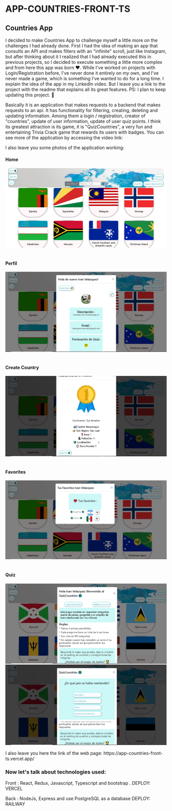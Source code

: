 # APP-COUNTRIES-FRONT-TS
<h2>Countries App</h2>
<p>
I decided to make Countries App to challenge myself a little more on the challenges I had already done. First I had the idea of making an app that consults an API and makes filters with an "infinite" scroll, just like Instagram, but after thinking about it I realized that I had already executed this in previous projects, so I decided to execute something a little more complex and from here this app was born ❤️. While I've worked on projects with Login/Registration before, I've never done it entirely on my own, and I've never made a game, which is something I've wanted to do for a long time. I explain the idea of the app in my LinkedIn video. But I leave you a link to the project with the readme that explains all its great features.
PS: I plan to keep updating this project. 🚀 </p>
<p> Basically it is an application that makes requests to a backend that makes requests to an api.
It has functionality for filtering, creating, deleting and updating information.
Among them a login / registration, creator of "countries", update of user information, update of user quiz points.
I think its greatest attraction is its game, it is "QuizCountries", a very fun and entertaining Trivia Crack game that rewards its users with badges.
You can see more of the application by accessing the video link:</p>


<p>I also leave you some photos of the application working:</p>

<h4> Home </h4>
<img src='https://raw.githubusercontent.com/IvanVelazquezz98/APP-COUNTRIES-FRONT-TS/main/src/assets/home.jpg'>
<br></br>
<h4> Perfil </h4>
<img src='https://raw.githubusercontent.com/IvanVelazquezz98/APP-COUNTRIES-FRONT-TS/main/src/assets/perfil.jpg'>
<br></br>
<h4> Create Country </h4>
<img src='https://raw.githubusercontent.com/IvanVelazquezz98/APP-COUNTRIES-FRONT-TS/main/src/assets/create.jpg'>
<br></br>
<h4> Favorites </h4>
<img src='https://raw.githubusercontent.com/IvanVelazquezz98/APP-COUNTRIES-FRONT-TS/main/src/assets/favorites.jpg'>
<br></br>
<h4> Quiz </h4>
<img src='https://raw.githubusercontent.com/IvanVelazquezz98/APP-COUNTRIES-FRONT-TS/main/src/assets/menuquiz.jpg'>
<img src='https://raw.githubusercontent.com/IvanVelazquezz98/APP-COUNTRIES-FRONT-TS/main/src/assets/quiz.jpg'>

<p>I also leave you here the link of the web page:  https://app-countries-front-ts.vercel.app/ </p>

<h3>Now let's talk about technologies used: </h3>
<p>Front : React, Redux, Javascript, Typescript and bootstrap . DEPLOY: VERCEL</p>
<p>Back : NodeJs, Express and use PostgreSQL as a database DEPLOY: RAILWAY</p>



